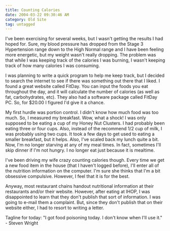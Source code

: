 ```yaml
---
title: Counting Calories
date: 2004-03-22 09:30:46 AM
category: Old Site
tag: untagged
---
```


I've been exercising for several weeks, but I wasn't getting the results I had hoped for. Sure, my blood pressure has dropped from the Stage 3 Hypertension range down to the High Normal range and I have been feeling more energetic, but my weight wasn't really dropping. The problem was that while I was keeping track of the calories I was burning, I wasn't keeping track of how many calories I was consuming.

I was planning to write a quick program to help me keep track, but I decided to search the internet to see if there was something out there that I liked. I found a great website called FitDay. You can input the foods you eat throughout the day, and it will calculate the number of calories (as well as fat, carbohydrates, etc). They also had a software package called FitDay PC. So, for $20.00 I figured I'd give it a chance.

My first hurdle was portion control. I didn't know how much food was too much. So, I measured my breakfast. Wow, what a shock! I was only supposed to be eating a cup of my Honey Nut Clusters. I had probably been eating three or four cups. Also, instead of the recommend 1/2 cup of milk, I was probably using two cups. It took a few days to get used to eating a smaller breakfast, but it helps. Also, I've scaled back my lunch quite a bit. Now, I'm no longer starving at any of my meal times. In fact, sometimes I'll skip dinner if I'm not hungry. I no longer eat just because it is mealtime.

I've been driving my wife crazy counting calories though. Every time we get a new food item in the house (that I haven't logged before), I'll enter all of the nutrition information on the computer. I'm sure she thinks that I'm a bit obsessive compulsive. However, I feel that it is for the best.

Anyway, most restaurant chains handout nutritional information at their restaurants and/or their website. However, after eating at IHOP, I was disappointed to learn that they don't publish that sort of information. I was going to e-mail them a complaint. But, since they don't publish that on their website either, I had to resort to writing a letter.

Tagline for today: "I got food poisoning today. I don't know when I'll use it." - Steven Wright
